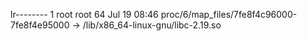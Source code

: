 lr-------- 1 root root 64 Jul 19 08:46 proc/6/map_files/7fe8f4c96000-7fe8f4e95000 -> /lib/x86_64-linux-gnu/libc-2.19.so
